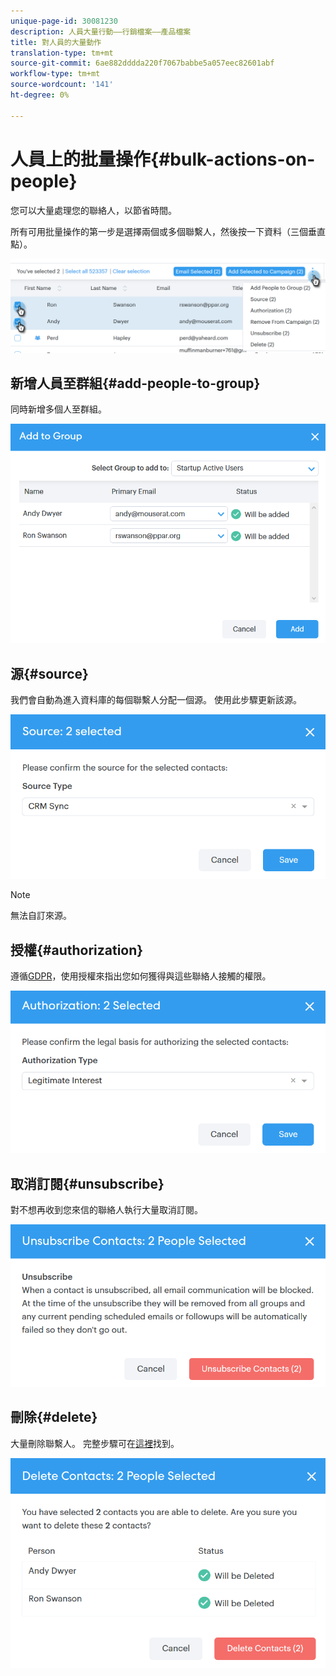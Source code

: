 ```yaml
---
unique-page-id: 30081230
description: 人員大量行動——行銷檔案——產品檔案
title: 對人員的大量動作
translation-type: tm+mt
source-git-commit: 6ae882dddda220f7067babbe5a057eec82601abf
workflow-type: tm+mt
source-wordcount: '141'
ht-degree: 0%

---
```



# 人員上的批量操作{#bulk-actions-on-people}

您可以大量處理您的聯絡人，以節省時間。

所有可用批量操作的第一步是選擇兩個或多個聯繫人，然後按一下資料（三個垂直點）。

![](assets/one-3.png)

## 新增人員至群組{#add-people-to-group}

同時新增多個人至群組。

![](assets/add-to-group.png)

## 源{#source}

我們會自動為進入資料庫的每個聯繫人分配一個源。 使用此步驟更新該源。

![](assets/source.png)

>[!NOTE]
>
>無法自訂來源。

## 授權{#authorization}

遵循[GDPR](https://eugdpr.org/)，使用授權來指出您如何獲得與這些聯絡人接觸的權限。

![](assets/authorization.png)

## 取消訂閱{#unsubscribe}

對不想再收到您來信的聯絡人執行大量取消訂閱。

![](assets/unsubscribe.png)

## 刪除{#delete}

大量刪除聯繫人。 完整步驟可在[這裡](/help/marketo/product-docs/marketo-sales-connect/people/managing-contacts/creating-and-deleting-contacts.md)找到。

![](assets/delete.png)
